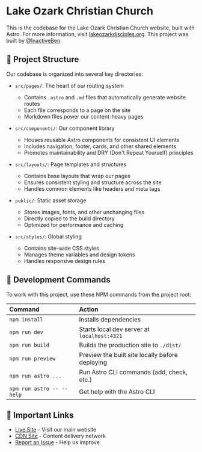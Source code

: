 # Lake Ozark Christian Church

This is the codebase for the Lake Ozark Christian Church website, built with Astro. For more information, visit [lakeozarkdisciples.org](https://lakeozarkdisciples.org). This project was built by [@InactiveBen](https://benji.services).

## 📁 Project Structure

Our codebase is organized into several key directories:

- `src/pages/`: The heart of our routing system
  - Contains `.astro` and `.md` files that automatically generate website routes
  - Each file corresponds to a page on the site
  - Markdown files power our content-heavy pages

- `src/components/`: Our component library
  - Houses reusable Astro components for consistent UI elements
  - Includes navigation, footer, cards, and other shared elements
  - Promotes maintainability and DRY (Don't Repeat Yourself) principles

- `src/layouts/`: Page templates and structures
  - Contains base layouts that wrap our pages
  - Ensures consistent styling and structure across the site
  - Handles common elements like headers and meta tags

- `public/`: Static asset storage
  - Stores images, fonts, and other unchanging files
  - Directly copied to the build directory
  - Optimized for performance and caching

- `src/styles/`: Global styling
  - Contains site-wide CSS styles
  - Manages theme variables and design tokens
  - Handles responsive design rules

## 🧞 Development Commands

To work with this project, use these NPM commands from the project root:

| Command                   | Action                                           |
| :------------------------ | :----------------------------------------------- |
| `npm install`             | Installs dependencies                            |
| `npm run dev`             | Starts local dev server at `localhost:4321`      |
| `npm run build`           | Builds the production site to `./dist/`          |
| `npm run preview`         | Preview the built site locally before deploying  |
| `npm run astro ...`       | Run Astro CLI commands (add, check, etc.)       |
| `npm run astro -- --help` | Get help with the Astro CLI                     |

## 🔗 Important Links

- [Live Site](https://lakeozarkdisciples.org) - Visit our main website
- [CDN Site](https://cdn.lakeozarkdisciples.org) - Content delivery network
- [Report an Issue](https://lakeozarkdisciples.org/report) - Help us improve
